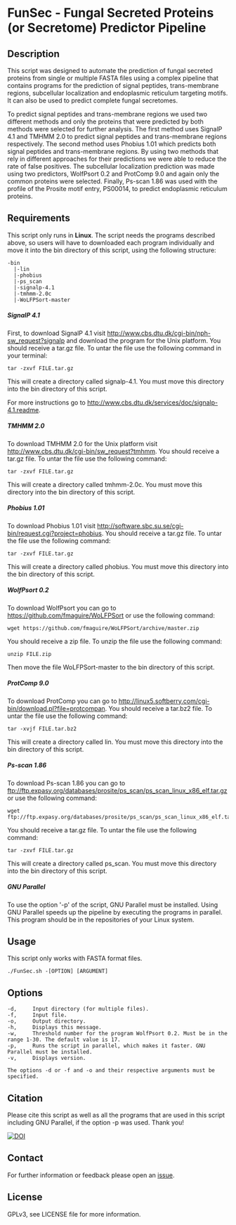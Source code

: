 # FunSec - Fungal Secreted Proteins (or Secretome) Predictor Pipeline #

## Description ##

This script was designed to automate the prediction of fungal secreted proteins from single or multiple FASTA files using a complex pipeline that contains programs for the prediction of signal peptides, trans-membrane regions, subcellular localization and endoplasmic reticulum targeting motifs. It can also be used to predict complete fungal secretomes.

To predict signal peptides and trans-membrane regions we used two different methods and only the proteins that were predicted by both methods were selected for further analysis. The first method uses SignalP 4.1 and TMHMM 2.0 to predict signal peptides and trans-membrane regions respectively. The second method uses Phobius 1.01 which predicts both signal peptides and trans-membrane regions. By using two methods that rely in different approaches for their predictions we were able to reduce the rate of false positives. The subcellular localization prediction was made using two predictors, WolfPsort 0.2 and ProtComp 9.0 and again only the common proteins were selected. Finally, Ps-scan 1.86 was used with the profile of the Prosite motif entry, PS00014, to predict endoplasmic reticulum proteins.

## Requirements ##

This script only runs in **Linux**. The script needs the programs described above, so users will have to downloaded each program individually and move it into the bin directory of this script, using the following structure:

```
-bin
  |-lin
  |-phobius
  |-ps_scan
  |-signalp-4.1
  |-tmhmm-2.0c
  |-WoLFPSort-master
```

##### SignalP 4.1 #####

First, to download SignalP 4.1 visit <http://www.cbs.dtu.dk/cgi-bin/nph-sw_request?signalp> and download the program for the Unix platform. You should receive a tar.gz file. To untar the file use the following command in your terminal:

```
tar -zxvf FILE.tar.gz
```

This will create a directory called signalp-4.1. You must move this directory into the bin directory of this script. 

For more instructions go to <http://www.cbs.dtu.dk/services/doc/signalp-4.1.readme>.

##### TMHMM 2.0 #####

To download TMHMM 2.0 for the Unix platform visit <http://www.cbs.dtu.dk/cgi-bin/sw_request?tmhmm>. You should receive a tar.gz file. To untar the file use the following command:

```
tar -zxvf FILE.tar.gz
```

This will create a directory called tmhmm-2.0c. You must move this directory into the bin directory of this script.

##### Phobius 1.01 #####

To download Phobius 1.01 visit <http://software.sbc.su.se/cgi-bin/request.cgi?project=phobius>. You should receive a tar.gz file. To untar the file use the following command:

```
tar -zxvf FILE.tar.gz
```

This will create a directory called phobius. You must move this directory into the bin directory of this script.

##### WolfPsort 0.2 #####

To download WolfPsort you can go to <https://github.com/fmaguire/WoLFPSort> or use the following command:

```
wget https://github.com/fmaguire/WoLFPSort/archive/master.zip
```

You should receive a zip file. To unzip the file use the following command:

```
unzip FILE.zip
```

Then move the file WoLFPSort-master to the bin directory of this script.

##### ProtComp 9.0 #####

To download ProtComp you can go to <http://linux5.softberry.com/cgi-bin/download.pl?file=protcompan>. You should receive a tar.bz2 file. To untar the file use the following command:

```
tar -xvjf FILE.tar.bz2
```

This will create a directory called lin. You must move this directory into the bin directory of this script.

##### Ps-scan 1.86 #####

To download Ps-scan 1.86 you can go to <ftp://ftp.expasy.org/databases/prosite/ps_scan/ps_scan_linux_x86_elf.tar.gz> or use the following command:

```
wget ftp://ftp.expasy.org/databases/prosite/ps_scan/ps_scan_linux_x86_elf.tar.gz
```

You should receive a tar.gz file. To untar the file use the following command:

```
tar -zxvf FILE.tar.gz
```

This will create a directory called ps_scan. You must move this directory into the bin directory of this script.

##### GNU Parallel #####

To use the option '-p' of the script, GNU Parallel must be installed. Using GNU Parallel speeds up the pipeline by executing the programs in parallel. This program should be in the repositories of your Linux system.

## Usage ##

This script only works with FASTA format files.

```
./FunSec.sh -[OPTION] [ARGUMENT]
```

## Options ##

```
-d,		Input directory (for multiple files).
-f,		Input file.
-o,		Output directory.
-h,		Displays this message.
-w,		Threshold number for the program WolfPsort 0.2. Must be in the range 1-30. The default value is 17.
-p,		Runs the script in parallel, which makes it faster. GNU Parallel must be installed.
-v,		Displays version.

The options -d or -f and -o and their respective arguments must be specified. 
```

## Citation ##

Please cite this script as well as all the programs that are used in this script including GNU Parallel, if the option -p was used. Thank you!

[![DOI](https://zenodo.org/badge/78019551.svg)](https://zenodo.org/badge/latestdoi/78019551)

## Contact ##

For further information or feedback please open an [issue](https://github.com/Lonewolfenrir/FunSec/issues).

## License ##

GPLv3, see LICENSE file for more information.
